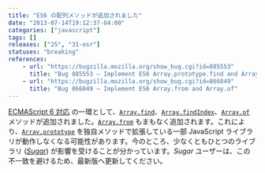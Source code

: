 ```yaml
---
title: "ES6 の配列メソッドが追加されました"
date: "2013-07-14T19:12:37-04:00"
categories: ["javascript"]
tags: []
releases: ["25", "31-esr"]
statuses: "breaking"
references:
    - url: "https://bugzilla.mozilla.org/show_bug.cgi?id=885553"
      title: "Bug 885553 – Implement ES6 Array.prototype.find and Array.prototype.findIndex"
    - url: "https://bugzilla.mozilla.org/show_bug.cgi?id=866849"
      title: "Bug 866849 – Implement ES6 Array.from and Array.of"
---
```

[ECMAScript 6 対応](https://developer.mozilla.org/docs/Web/JavaScript/ECMAScript_6_support_in_Mozilla) の一環として、[`Array.find`](https://developer.mozilla.org/docs/Web/JavaScript/Reference/Global_Objects/Array/find)、[`Array.findIndex`](https://developer.mozilla.org/docs/Web/JavaScript/Reference/Global_Objects/Array/findIndex)、[`Array.of`](https://developer.mozilla.org/docs/Web/JavaScript/Reference/Global_Objects/Array/of) メソッドが追加されました。[`Array.from`](https://developer.mozilla.org/docs/Web/JavaScript/Reference/Global_Objects/Array/from) もまもなく追加されます。これにより、[`Array.prototype`](https://developer.mozilla.org/docs/Web/JavaScript/Reference/Global_Objects/Array/prototype) を独自メソッドで拡張している一部 JavaScript ライブラリが動作しなくなる可能性があります。今のところ、少なくともひとつのライブラリ ([*Sugar*](https://bugzilla.mozilla.org/show_bug.cgi?id=903755)) が影響を受けることが分かっています。*Sugar* ユーザーは、この不一致を避けるため、最新版へ更新してください。
